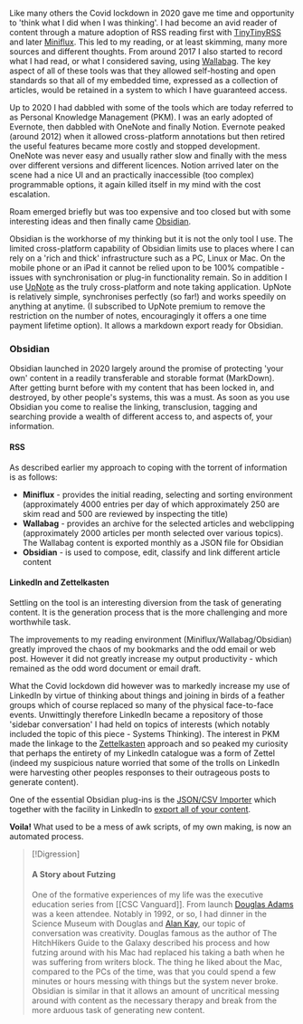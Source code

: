 Like many others the Covid lockdown in 2020 gave me time and opportunity to 'think what I did when I was thinking'. I had become an avid reader of content through a mature adoption of RSS reading first with [TinyTinyRSS](https://tt-rss.org) and later [Miniflux](https://miniflux.app/). This led to my reading, or at least skimming, many more sources and different thoughts. From around 2017 I also started to record what I had read, or what I considered saving, using [Wallabag](https://wallabag.org/). The key aspect of all of these tools was that they allowed self-hosting and open standards so that all of my embedded time, expressed as a collection of articles, would be retained in a system to which I have guaranteed access.

Up to 2020 I had dabbled with some of the tools which are today referred to as Personal Knowledge Management (PKM). I was an early adopted of Evernote, then dabbled with OneNote and finally Notion. Evernote peaked (around 2012) when it allowed cross-platform annotations but then retired the useful features became more costly and stopped development. OneNote was never easy and usually rather slow and finally with the mess over different versions and different licences. Notion arrived later on the scene had a nice UI and an practically inaccessible (too complex) programmable options, it again killed itself in my mind with the cost escalation.

Roam emerged briefly but was too expensive and too closed but with some interesting ideas and then finally came [Obsidian](https://obsidian.md/).

Obsidian is the workhorse of my thinking but it is not the only tool I use. The limited cross-platform capability of Obsidian limits use to places where I can rely on a 'rich and thick' infrastructure such as a PC, Linux or Mac. On the mobile phone or an iPad it cannot be relied upon to be 100% compatible - issues with synchronisation or plug-in functionality remain. So in addition I use [UpNote](https://getupnote.com/) as the truly cross-platform and note taking application. UpNote is relatively simple, synchronises perfectly (so far!) and works speedily on anything at anytime. (I subscribed to UpNote premium to remove the restriction on the number of notes, encouragingly it offers a one time payment lifetime option). It allows a markdown export ready for Obsidian.

### Obsidian
Obsidian launched in 2020 largely around the promise of protecting 'your own' content in a readily transferable and storable format (MarkDown). After getting burnt before with my content that has been locked in, and destroyed, by other people's systems, this was a must.
As soon as you use Obsidian you come to realise the linking, transclusion, tagging and searching provide a wealth of different access to, and aspects of, your information. 

#### RSS
As described earlier my approach to coping with the torrent of information is as follows:

- **Miniflux** - provides the initial reading, selecting and sorting environment (approximately 4000 entries per day of which approximately 250 are skim read and 500 are reviewed by inspecting the title)
- **Wallabag** - provides an archive for the selected articles and webclipping (approximately 2000 articles per month selected over various topics). The Wallabag content is exported monthly as a JSON file for Obsidian
- **Obsidian** - is used to compose, edit, classify and link different article content




#### LinkedIn and Zettelkasten
Settling on the tool is an interesting diversion from the task of generating content. It is the generation process that is the more challenging and more worthwhile task.

The improvements to my reading environment (Miniflux/Wallabag/Obsidian) greatly improved the chaos of my bookmarks and the odd email or web post. However it did not greatly increase my output productivity - which remained as the odd word document or email draft.

What the Covid lockdown did however was to markedly increase my use of LinkedIn by virtue of thinking about things and joining in birds of a feather groups which of course replaced so many of the physical face-to-face events. Unwittingly therefore LinkedIn became a repository of those 'sidebar conversation' I had held on topics of interests (which notably included the topic of this piece - Systems Thinking). The interest in PKM made the linkage to the [Zettelkasten](https://zettelkasten.de/overview/) approach and so peaked my curiosity that perhaps the entirety of my LinkedIn catalogue was a form of Zettel (indeed my suspicious nature worried that some of the trolls on LinkedIn were harvesting other peoples responses to their outrageous posts to generate content).

One of the essential Obsidian plug-ins is the [JSON/CSV Importer](https://github.com/farling42/obsidian-import-json) which together with the facility in LinkedIn to [export all of your content](https://www.linkedin.com/help/linkedin/answer/a1339364/downloading-your-account-data). 

**Voila!** What used to be a mess of awk scripts, of my own making, is now an automated process.




> [!Digression]
> #### A Story about Futzing
> One of the formative experiences of my life was the executive education series from [[CSC Vanguard]]. From launch [Douglas Adams](https://en.wikipedia.org/wiki/Douglas_Adams) was a keen attendee. Notably in 1992, or so, I had dinner in the Science Museum with Douglas and [Alan Kay](https://en.wikipedia.org/wiki/Alan_Kay), our topic of conversation was creativity. Douglas famous as the author of The HitchHikers Guide to the Galaxy described his process and how futzing around with his Mac had replaced his taking a bath when he was suffering from writers block. The thing he liked about the Mac, compared to the PCs of the time, was that you could spend a few minutes or hours messing with things but the system never broke.
> Obsidian is similar in that it allows an amount of uncritical messing around with content as the necessary therapy and break from the more arduous task of generating new content.

